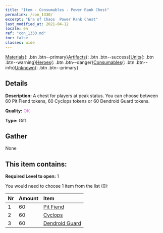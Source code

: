 ```yaml
---
title: "Item - Consumables - Power Rank Chest"
permalink: /con_1330/
excerpt: "Era of Chaos  Power Rank Chest"
last_modified_at: 2021-04-12
locale: en
ref: "con_1330.md"
toc: false
classes: wide
---
```

 [Materials](/Items/){: .btn .btn--primary}[Artifacts](/Items/Artifacts/){: .btn .btn--success}[Units](/Items/Units/){: .btn .btn--warning}[Heroes](/Items/Heroes/){: .btn .btn--danger}[Consumables](/Items/Consumables/){: .btn .btn--info}[Unknown](/Items/Unknown/){: .btn .btn--primary}

## Details
 **Description:** A chest for players at peak status. You can choose between 60 Pit Fiend tokens, 60 Cyclops tokens or 60 Dendroid Guard tokens.

 **Quality:** <span style="color: #DA70D6">OK</span>

 **Type:** Gift

## Gather

  None

## This item contains:

 **Required Level to open:** 1

 You would need to choose 1 item from the list (0):

  | Nr | Amount |     Item    |
  |:---|:-------|:------------|
  | 1 | 60 | [Pit Fiend](/Items/unt_230/) | 
  | 2 | 60 | [Cyclops](/Items/unt_222/) | 
  | 3 | 60 | [Dendroid Guard](/Items/unt_203/) | 
